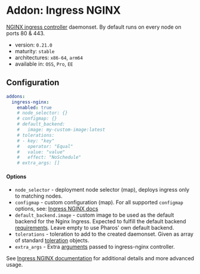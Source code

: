 # Addon: Ingress NGINX

[NGINX ingress controller](https://github.com/kubernetes/ingress-nginx) daemonset. By default runs on every node on ports 80 & 443.

- version: `0.21.0`
- maturity: `stable`
- architectures: `x86-64`, `arm64`
- available in: `OSS`, `Pro`, `EE`

## Configuration

```yaml
addons:
  ingress-nginx:
    enabled: true
    # node_selector: {}
    # configmap: {}
    # default_backend:
    #   image: my-custom-image:latest
    # tolerations:
    # - key: "key"
    #   operator: "Equal"
    #   value: "value"
    #   effect: "NoSchedule"
    # extra_args: []

```
#### Options

- `node_selector` - deployment node selector (map), deploys ingress only to matching nodes.
- `configmap` - custom configuration (map). For all supported `configmap` options, see: [Ingress NGINX docs](https://kubernetes.github.io/ingress-nginx/user-guide/nginx-configuration/configmap/)
- `default_backend.image` - custom image to be used as the default backend for the Nginx Ingress. Expected to fulfill the default backend [requirements](https://kubernetes.github.io/ingress-nginx/user-guide/default-backend/). Leave empty to use Pharos' own default backend.
- `tolerations` - toleration to add to the created daemonset. Given as array of standard [toleration](https://kubernetes.io/docs/concepts/configuration/taint-and-toleration/) objects.
- `extra_args` - Extra [arguments](https://kubernetes.github.io/ingress-nginx/user-guide/cli-arguments/) passed to ingress-nginx controller.

See [Ingress NGINX documentation](https://kubernetes.github.io/ingress-nginx/) for additional details and more advanced usage.
